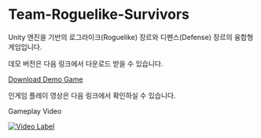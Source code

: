 # Team-Roguelike-Survivors

Unity 엔진을 기반의 로그라이크(Roguelike) 장르와 디펜스(Defense) 장르의 융합형 게임입니다.

데모 버전은 다음 링크에서 다운로드 받을 수 있습니다.

[Download Demo Game](https://drive.google.com/file/d/1Aiczev-C4L6hJvfSdWBU6LBe5vHf4765/view?usp=sharing)

인게임 플레이 영상은 다음 링크에서 확인하실 수 있습니다.

Gameplay Video
 
[![Video Label](https://img.youtube.com/vi/3O8_nf3D6kE/0.jpg)](https://www.youtube.com/watch?v=3O8_nf3D6kE)
